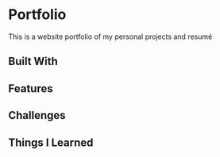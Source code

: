 # Portfolio
This is a website portfolio of my personal projects and resumé

## Built With

## Features

## Challenges

## Things I Learned